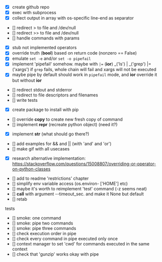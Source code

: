 
- [x] create github repo
- [x] exec with subprocess
- [x] collect output in array with os-specific line-end as separator
- [] redirect > to file and /dev/null
- [] redirect >> to file and /dev/null
- [] handle commands with params
- [x] stub not implemented operators
- [x] override truth (__bool__) based on return code (nonzero == False)
- [x] emulate `set -e` and/or `set -o pipefail`
- [x] implement 'pipefail' somehow.
     maybe with `|=` (__ior__)
     _('ls') | _('grep') |= ('xargs')
     if `grep` fails, whole chain will fail and xargs will not be executed
- [x] maybe pipe by default should work in `pipefail` mode, and __ior__ override it
      but without __ior__
- [] redirect stdout and stderror
- [] redirect to file descriptors and filenames
- [] write tests
- [x] create package to install with pip
- [] override __copy__ to create new fresh copy of command
- [] implement __repr__ (recreate python object) (need it?)
- [x] implement __str__ (what should go there?)
- [] add examples for && and || (with 'and' and 'or')
- [] make gif with all usecases
- [x] research alternative implementation: https://stackoverflow.com/questions/15008807/overriding-or-operator-on-python-classes
- [] add to readme 'restrictions' chapter
- [] simplify env variable access (os.environ- ['HOME'] etc)
- [] maybe it's worth to reimplement 'test' command (-z seems neat)
- [] __call__ with argument --timeout_sec. and make it None but default
- [] retab


tests

- [] smoke: one command
- [] smoke: pipe two commands
- [] smoke: pipe three commands
- [] check execution order in pipe
- [] check every command in pipe executed only once
- [] context manager to set 'cwd' for commands executed in the same context
- [] check that 'gunzip' works okay with pipe
